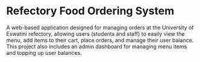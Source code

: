 # Refectory Food Ordering System

A web-based application designed for managing orders at the University of Eswatini refectory, allowing users (students and staff) to easily view the menu, add items to their cart, place orders, and manage their user balance. This project also includes an admin dashboard for managing menu items and topping up user balances.